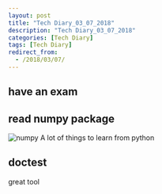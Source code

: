 ```yaml
---
layout: post
title: "Tech Diary_03_07_2018"
description: "Tech Diary_03_07_2018"
categories: [Tech Diary]
tags: [Tech Diary]
redirect_from:
  - /2018/03/07/
---
```


## have an exam

## read numpy package
![numpy](https://github.com/numpy/numpy)
A lot of things to learn from python

## doctest
great tool
